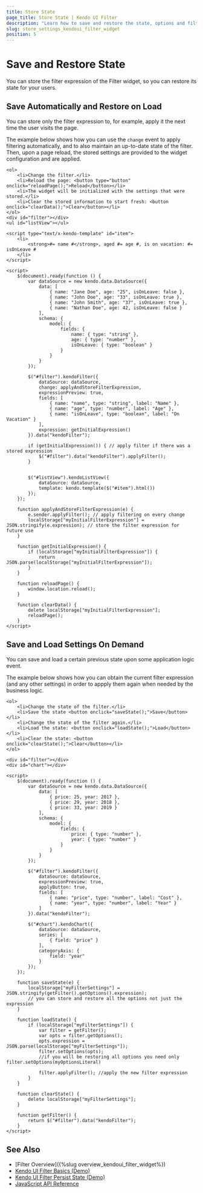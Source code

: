 ```yaml
---
title: Store State
page_title: Store State | Kendo UI Filter
description: "Learn how to save and restore the state, options and filter expression of the Kendo UI Filter widget."
slug: store_settings_kendoui_filter_widget
position: 5
---
```


# Save and Restore State

You can store the filter expression of the Filter widget, so you can restore its state for your users.

## Save Automatically and Restore on Load

You can store only the filter expression to, for example, apply it the next time the user visits the page.

The example below shows how you can use the `change` event to apply filtering automatically, and to also maintain an up-to-date state of the filter. Then, upon a page reload, the stored settings are provided to the widget configuration and are applied.

```dojo
<ol>
    <li>Change the filter.</li>
    <li>Reload the page: <button type="button" onclick="reloadPage();">Reload</button></li>
    <li>The widget will be initialized with the settings that were stored.</li>
    <li>Clear the stored information to start fresh: <button onclick="clearData();">Clear</button></li>
</ol>
<div id="filter"></div>
<ul id="listView"></ul>

<script type="text/x-kendo-template" id="item">
    <li>
        <strong>#= name #</strong>, aged #= age #, is on vacation: #= isOnLeave #
    </li>
</script>

<script>
    $(document).ready(function () {
        var dataSource = new kendo.data.DataSource({
            data: [
                { name: "Jane Doe", age: "25", isOnLeave: false },
                { name: "John Doe", age: "33", isOnLeave: true },
                { name: "John Smith", age: "37", isOnLeave: true },
                { name: "Nathan Doe", age: 42, isOnLeave: false }
            ],
            schema: {
                model: {
                    fields: {
                        name: { type: "string" },
                        age: { type: "number" },
                        isOnLeave: { type: "boolean" }
                    }
                }
            }
        });

        $("#filter").kendoFilter({
            dataSource: dataSource,
            change: applyAndStoreFilterExpression,
            expressionPreview: true,
            fields: [
                { name: "name", type: "string", label: "Name" },
                { name: "age", type: "number", label: "Age" },
                { name: "isOnLeave", type: "boolean", label: "On Vacation" }
            ],
            expression: getInitialExpression()
        }).data("kendoFilter");

        if (getInitialExpression()) { // apply filter if there was a stored expression
            $("#filter").data("kendoFilter").applyFilter();
        }


        $("#listView").kendoListView({
            dataSource: dataSource,
            template: kendo.template($("#item").html())
        });
    });

    function applyAndStoreFilterExpression(e) {
        e.sender.applyFilter(); // apply filtering on every change
        localStorage["myInitialFilterExpression"] = JSON.stringify(e.expression); // store the filter expression for future use
    }

    function getInitialExpression() {
        if (localStorage["myInitialFilterExpression"]) {
            return JSON.parse(localStorage["myInitialFilterExpression"]);
        }
    }

    function reloadPage() {
        window.location.reload();
    }

    function clearData() {
        delete localStorage["myInitialFilterExpression"];
        reloadPage();
    }
</script>
```

## Save and Load Settings On Demand

You can save and load a certain previous state upon some application logic event.

The example below shows how you can obtain the current filter expression (and any other settings) in order to appply them again when needed by the business logic.

```dojo
<ol>
    <li>Change the state of the filter.</li>
    <li>Save the state <button onclick="saveState();">Save</button></li>
    <li>Change the state of the filter again.</li>
    <li>Load the state: <button onclick="loadState();">Load</button></li>
    <li>Clear the state: <button onclick="clearState();">Clear</button></li>
</ol>

<div id="filter"></div>
<div id="chart"></div>

<script>
    $(document).ready(function () {
        var dataSource = new kendo.data.DataSource({
            data: [
                { price: 25, year: 2017 },
                { price: 29, year: 2018 },
                { price: 33, year: 2019 }
            ],
            schema: {
                model: {
                    fields: {
                        price: { type: "number" },
                        year: { type: "number" }
                    }
                }
            }
        });

        $("#filter").kendoFilter({
            dataSource: dataSource,
            expressionPreview: true,
            applyButton: true,
            fields: [
                { name: "price", type: "number", label: "Cost" },
                { name: "year", type: "number", label: "Year" }
            ]
        }).data("kendoFilter");

        $("#chart").kendoChart({
            dataSource: dataSource,
            series: [
                { field: "price" }
            ],
            categoryAxis: {
                field: "year"
            }
        });
    });

    function saveState(e) {
        localStorage["myFilterSettings"] = JSON.stringify(getFilter().getOptions().expression);
        // you can store and restore all the options not just the expression
    }

    function loadState() {
        if (localStorage["myFilterSettings"]) {
            var filter = getFilter();
            var opts = filter.getOptions();
            opts.expression = JSON.parse(localStorage["myFilterSettings"]);
            filter.setOptions(opts);
            //if you will be restoring all options you need only filter.setOptions(myOptionsLiteral)
            
            filter.applyFilter(); //apply the new filter expression
        }
    }

    function clearState() {
        delete localStorage["myFilterSettings"];
    }

    function getFilter() {
        return $("#filter").data("kendoFilter");
    }
</script>
```

## See Also

* [Filter Overview]({%slug overview_kendoui_filter_widget%})
* [Kendo UI Filter Basics (Demo)](https://demos.telerik.com/kendo-ui/filter/index)
* [Kendo UI Filter Persist State (Demo)](https://demos.telerik.com/kendo-ui/filter/persist-state)
* [JavaScript API Reference](/api/javascript/ui/treelist)

